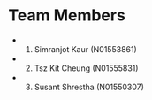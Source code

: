 # Team Members

- 1. Simranjot Kaur (N01553861)
- 2. Tsz Kit Cheung (N01555831)
- 3. Susant Shrestha (N01550307)
